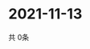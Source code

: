 # 2021-11-13
  共 0条

  <!-- BEGIN -->
  <!-- 最后更新时间Sat Nov 13 2021 17:10:21 GMT+0000 (Coordinated Universal Time) -->
  
  <!-- END -->
  
  